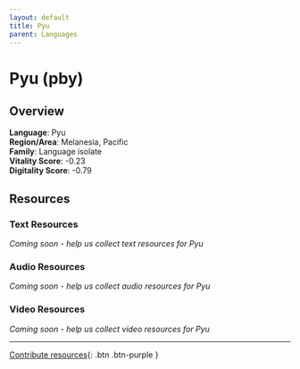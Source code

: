 ```yaml
---
layout: default
title: Pyu
parent: Languages
---
```


# Pyu (pby)

## Overview

**Language**: Pyu  
**Region/Area**: Melanesia, Pacific  
**Family**: Language isolate  
**Vitality Score**: -0.23  
**Digitality Score**: -0.79  

## Resources

### Text Resources
*Coming soon - help us collect text resources for Pyu*

### Audio Resources
*Coming soon - help us collect audio resources for Pyu*

### Video Resources
*Coming soon - help us collect video resources for Pyu*

---

[Contribute resources](https://fairtrain.github.io/){: .btn .btn-purple }
